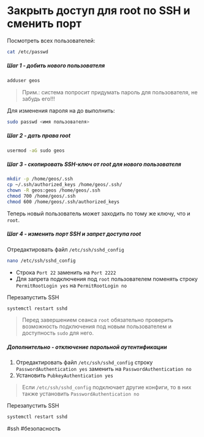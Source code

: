 
# Закрыть доступ для root по SSH и сменить порт


Посмотреть всех пользователей:

```bash
cat /etc/passwd
```


##### Шаг 1 - добить нового пользователя

```bash
adduser geos
```

> Прим.: система попросит придумать пароль для пользователя, не забудь его!!!

Для изменения пароля на до выполнить:

```bash
sudo passwd <имя пользователя>
```

##### Шаг 2 - дать права root

```bash
usermod -aG sudo geos
```

##### Шаг 3 - скопировать SSH-ключ от root для нового пользователя

```bash
mkdir -p /home/geos/.ssh
cp ~/.ssh/authorized_keys /home/geos/.ssh/
chown -R geos:geos /home/geos/.ssh
chmod 700 /home/geos/.ssh
chmod 600 /home/geos/.ssh/authorized_keys
```


Теперь новый пользователь может заходить по тому же ключу, что и `root`.


##### Шаг 4 - изменить порт SSH и запрет доступа root

Отредактировать файл `/etc/ssh/sshd_config`

```bash
nano /etc/ssh/sshd_config
```

- Строка `Port 22` заменить на `Port 2222` 
- Для запрета подключения под `root`  пользователем поменять строку `PermitRootLogin yes` на `PermitRootLogin no`

Перезапустить SSH

```bash
systemctl restart sshd
```

> Перед завершением сеанса `root` обязательно проверить возможность подключения под новым пользователем и доступность `sudo` для него.


##### Дополнительно - отключение парольной аутентификации

1) Отредактировать файл `/etc/ssh/sshd_config` строку `PasswordAuthentication yes` заменить на `PasswordAuthentication no`
2) Установить  `PubkeyAuthentication yes`
 
> Если `/etc/ssh/sshd_config` подключает другие конфиги, то в них также установить `PasswordAuthentication no`

Перезапустить SSH

```bash
systemctl restart sshd
```



#ssh #безопасность